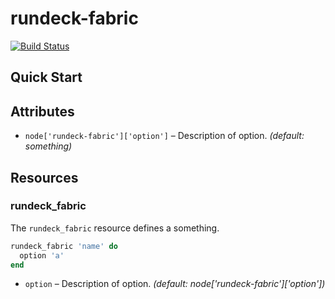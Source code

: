 rundeck-fabric
=============

[![Build Status](https://travis-ci.org/balanced-cookbooks/rundeck-fabric.png?branch=master)](https://travis-ci.org/balanced-cookbooks/rundeck-fabric)

Quick Start
-----------


Attributes
----------

* `node['rundeck-fabric']['option']` – Description of option. *(default: something)*

Resources
---------

### rundeck_fabric

The `rundeck_fabric` resource defines a something.

```ruby
rundeck_fabric 'name' do
  option 'a'
end
```

* `option` – Description of option. *(default: node['rundeck-fabric']['option'])*
